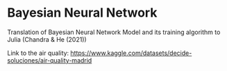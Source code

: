 # Bayesian Neural Network
Translation of Bayesian Neural Network Model and its training algorithm to Julia (Chandra &amp; He (2021))

Link to the air quality: https://www.kaggle.com/datasets/decide-soluciones/air-quality-madrid
